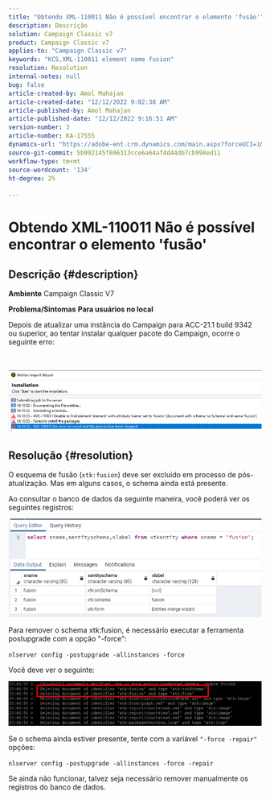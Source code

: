 ```yaml
---
title: "Obtendo XML-110011 Não é possível encontrar o elemento 'fusão'"
description: Descrição
solution: Campaign Classic v7
product: Campaign Classic v7
applies-to: "Campaign Classic v7"
keywords: "KCS,XML-110011 element name fusion"
resolution: Resolution
internal-notes: null
bug: false
article-created-by: Amol Mahajan
article-created-date: "12/12/2022 9:02:38 AM"
article-published-by: Amol Mahajan
article-published-date: "12/12/2022 9:16:51 AM"
version-number: 3
article-number: KA-17555
dynamics-url: "https://adobe-ent.crm.dynamics.com/main.aspx?forceUCI=1&pagetype=entityrecord&etn=knowledgearticle&id=bdb328b3-fb79-ed11-81ac-6045bd0063aa"
source-git-commit: 5b992145f696313cce6a64af4d44db7cb998ed11
workflow-type: tm+mt
source-wordcount: '134'
ht-degree: 2%

---
```


# Obtendo XML-110011 Não é possível encontrar o elemento &#39;fusão&#39;

## Descrição {#description}

<b>Ambiente</b>
Campaign Classic V7


<b>Problema/Sintomas</b>
<b>Para usuários no local</b>

Depois de atualizar uma instância do Campaign para ACC-21.1 build 9342 ou superior, ao tentar instalar qualquer pacote do Campaign, ocorre o seguinte erro:


<br><br>![](assets/___bfb328b3-fb79-ed11-81ac-6045bd0063aa___.png)<br>

## Resolução {#resolution}


O esquema de fusão (`xtk:fusion`) deve ser excluído em processo de pós-atualização. Mas em alguns casos, o schema ainda está presente.

Ao consultar o banco de dados da seguinte maneira, você poderá ver os seguintes registros:

![](assets/5cf5ba8b-f838-ec11-b6e6-000d3a348885.png)

Para remover o schema xtk:fusion, é necessário executar a ferramenta postupgrade com a opção &quot;-force&quot;:

`nlserver config -postupgrade -allinstances -force`

Você deve ver o seguinte:

![](assets/406e7298-f938-ec11-b6e6-000d3a348885.png)

Se o schema ainda estiver presente, tente com a variável `"-force -repair"` opções:

`nlserver config -postupgrade -allinstances -force -repair`

Se ainda não funcionar, talvez seja necessário remover manualmente os registros do banco de dados.
